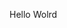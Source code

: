 Hello Wolrd









































































































































































































































































































































































































































































































































































































































































































































































































































































































































































































































































































































































































































































































































































































































































































































































































































































































































































































































































































































































































































































































































































































































































































































































































